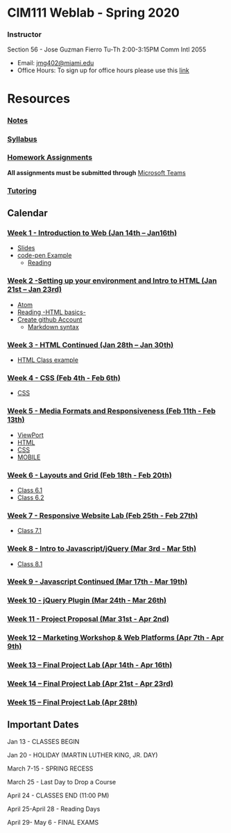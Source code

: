 # CIM111 Weblab - Spring 2020

### Instructor


Section 56 - Jose Guzman Fierro Tu-Th 2:00-3:15PM Comm Intl 2055
 * Email: jmg402@miami.edu
 * Office Hours: To sign up for office hours please use this [link](https://calendly.com/guzmanjose)


# Resources
###  [Notes](https://github.com/UMInteractive/Weblab/tree/master/notes)
###  [Syllabus](hhttps://github.com/GuzmanJose/Weblab/blob/master/WebDesignSyllabus.pdf)
###  [Homework Assignments](https://github.com/UMInteractive/Weblab/blob/master/notes/0-Assignments.md)
**All assignments must be submitted through** [Microsoft Teams](https://teams.microsoft.com/l/team/19%3a1a1b2d0bc3ff432aa78f87dcce653368%40thread.skype/conversations?groupId=b79988a2-0e47-484b-8697-68a8fe6982fc&tenantId=2a144b72-f239-42d4-8c0e-6f0f17c48e33)
### [Tutoring](https://github.com/UMInteractive/Weblab/blob/master/notes/Tutoring.md)

## Calendar

### [Week 1 - Introduction to Web (Jan 14th – Jan16th)](https://github.com/UMInteractive/Weblab/blob/master/notes/1-Intro-to-the-WWW.md)
 * [Slides](https://github.com/UMInteractive/Weblab/blob/master/notes/1-Intro-to-the-WWW.md)
 * [code-pen Example](https://codepen.io/guzmanjose/pen/vYEzBZY)
   * [Reading](https://developer.mozilla.org/en-US/docs/Learn/HTML/Introduction_to_HTML/The_head_metadata_in_HTML)

### [Week 2 -Setting up your environment and Intro to HTML (Jan 21st – Jan 23rd)](https://github.com/UMInteractive/Weblab/blob/master/notes/Setting-Up-Your-Environment.md)
 * [Atom](https://atom.io/)
 * [Reading -HTML basics-](https://www.w3schools.com/html/html_intro.asp)
 * [Create github Account](https://github.com)
   * [Markdown syntax](https://www.markdownguide.org/basic-syntax/)
### [Week 3 - HTML Continued (Jan 28th – Jan 30th)](https://github.com/UMInteractive/Weblab/blob/master/notes/2-HTML.md)
 * [HTML Class example](https://github.com/GuzmanJose/test/blob/master/Class/index.html)
### [Week 4 - CSS (Feb 4th - Feb 6th)](https://github.com/UMInteractive/Weblab/blob/master/notes/3-CSS.md)
 * [CSS](https://wattenberger.com/blog/css-cascade)
### [Week 5 - Media Formats and Responsiveness (Feb 11th - Feb 13th)](https://github.com/UMInteractive/Weblab/blob/master/notes/4-Media-Queries.md)
 * [ViewPort](https://www.w3schools.com/css/css_rwd_viewport.asp)
 * [HTML](https://github.com/GuzmanJose/test/blob/master/Class/index.html)
 * [CSS](https://github.com/GuzmanJose/test/blob/master/Class/css/style.css)
 * [MOBILE](https://github.com/GuzmanJose/test/blob/master/Class/css/mobile.css)
### [Week 6 - Layouts and Grid (Feb 18th - Feb 20th)](https://github.com/UMInteractive/Weblab/blob/master/notes/5-Layout.md)
  * [Class 6.1](https://drive.google.com/drive/folders/1-hMWh1nvW9X6kohw1_ADzhkNq3WqKqLy?usp=sharing)
  * [Class 6.2](https://drive.google.com/drive/folders/1-hMWh1nvW9X6kohw1_ADzhkNq3WqKqLy?usp=sharing)
### [Week 7 - Responsive Website Lab (Feb 25th - Feb 27th)](https://github.com/UMInteractive/Weblab/blob/master/notes/0-Assignments.md#responsive-site)
  * [Class 7.1](https://drive.google.com/drive/folders/1-hMWh1nvW9X6kohw1_ADzhkNq3WqKqLy?usp=sharing)
### [Week 8 - Intro to Javascript/jQuery (Mar 3rd - Mar 5th)](https://github.com/UMInteractive/Weblab/blob/master/notes/6-Javascript.md)
  * [Class 8.1](https://drive.google.com/drive/folders/1-hMWh1nvW9X6kohw1_ADzhkNq3WqKqLy?usp=sharing)
### [Week 9 - Javascript Continued (Mar 17th - Mar 19th)](https://github.com/UMInteractive/Weblab/blob/master/notes/6-Javascript.md)

### [Week 10 - jQuery Plugin (Mar 24th - Mar 26th)](https://github.com/UMInteractive/Weblab/blob/master/notes/7-jQuery-Plugins.md)

### [Week 11 - Project Proposal (Mar 31st - Apr 2nd)](https://github.com/UMInteractive/Weblab/blob/master/notes/0-Assignments.md#creative-brief-wireframe-inspirations)

### [Week 12 – Marketing Workshop & Web Platforms (Apr 7th - Apr 9th)](https://github.com/UMInteractive/Weblab/blob/master/notes/9-S.E.O..md)

### [Week 13 – Final Project Lab (Apr 14th - Apr 16th)](https://github.com/UMInteractive/Weblab/blob/master/notes/0-Assignments.md#final-project-300-points)

### [Week 14 – Final Project Lab (Apr 21st - Apr 23rd)](https://github.com/UMInteractive/Weblab/blob/master/notes/0-Assignments.md#final-project-300-points)

### [Week 15 – Final Project Lab (Apr 28th)](https://github.com/UMInteractive/Weblab/blob/master/notes/0-Assignments.md#final-project-300-points)


## Important Dates
Jan 13 - CLASSES BEGIN

Jan 20 - HOLIDAY (MARTIN LUTHER KING, JR. DAY)

March 7-15 - SPRING RECESS

March 25 - Last Day to Drop a Course

April 24 - CLASSES END  (11:00 PM)

April 25-April 28 - Reading Days

April 29- May 6 - FINAL EXAMS

